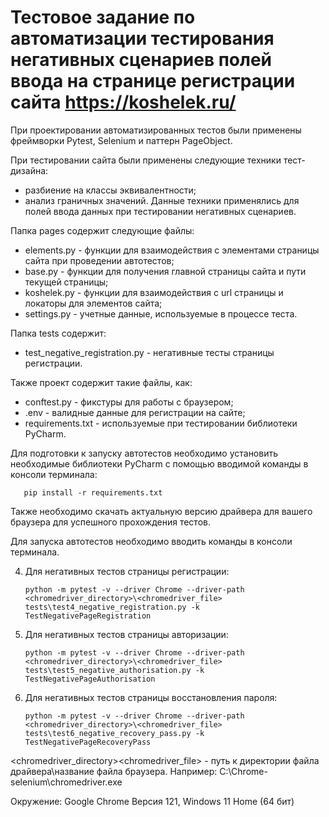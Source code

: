 # Тестовое задание по автоматизации тестирования негативных сценариев полей ввода на странице регистрации сайта https://koshelek.ru/

При проектировании автоматизированных тестов были применены фреймворки Pytest, Selenium и паттерн PageObject.

При тестировании сайта были применены следующие техники тест-дизайна:
- разбиение на классы эквивалентности;
- анализ граничных значений.
Данные техники применялись для полей ввода данных при тестировании негативных сценариев.

Папка pages содержит следующие файлы:

- elements.py - функции для взаимодействия с элементами страницы сайта при проведении автотестов;
- base.py - функции для получения главной страницы сайта и пути текущей страницы;
- koshelek.py - функции для взаимодействия с url страницы и локаторы для элементов сайта;
- settings.py - учетные данные, используемые в процессе теста.

Папка tests содержит:

- test_negative_registration.py - негативные тесты страницы регистрации.

Также проект содержит такие файлы, как:

- conftest.py - фикстуры для работы с браузером;
- .env - валидные данные для регистрации на сайте;
- requirements.txt - используемые при тестировании библиотеки PyCharm.

Для подготовки к запуску автотестов необходимо установить необходимые библиотеки PyCharm с помощью вводимой команды в консоли терминала:

       pip install -r requirements.txt

Также необходимо скачать актуальную версию драйвера для вашего браузера для успешного прохождения тестов.

Для запуска автотестов необходимо вводить команды в консоли терминала.

4. Для негативных тестов страницы регистрации:

       python -m pytest -v --driver Chrome --driver-path <chromedriver_directory>\<chromedriver_file> tests\test4_negative_registration.py -k TestNegativePageRegistration

5. Для негативных тестов страницы авторизации:

       python -m pytest -v --driver Chrome --driver-path <chromedriver_directory>\<chromedriver_file> tests\test5_negative_authorisation.py -k TestNegativePageAuthorisation

6. Для негативных тестов страницы восстановления пароля:

       python -m pytest -v --driver Chrome --driver-path <chromedriver_directory>\<chromedriver_file> tests\test6_negative_recovery_pass.py -k TestNegativePageRecoveryPass

<chromedriver_directory>\<chromedriver_file> - путь к директории файла драйвера\название файла браузера. Например: C:\Chrome-selenium\chromedriver.exe

Окружение: Google Chrome Версия 121, Windows 11 Home (64 бит)
